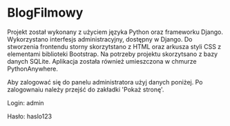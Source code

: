 # BlogFilmowy

Projekt został wykonany z użyciem języka Python oraz frameworku Django. Wykorzystano interfesjs administracyjny, dostępny w Django. Do stworzenia frontendu storny skorzytstano z HTML oraz arkusza styli CSS z elementami biblioteki Bootstrap. Na potrzeby projektu skorzytsano z bazy danych SQLite. Aplikacja została również umieszczona w chmurze PythonAnywhere.

Aby zalogować się do panelu administratora użyj danych poniżej. Po zalogownaiu należy przejść do zakładki 'Pokaż stronę'.

Login: admin

Hasło: haslo123
